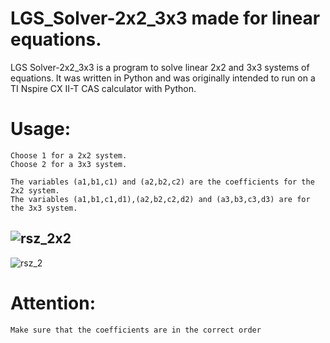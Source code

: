 
# LGS_Solver-2x2_3x3 made for linear equations.
LGS Solver-2x2_3x3 is a program to solve linear 2x2 and 3x3 systems of equations.
It was written in Python and was originally intended to run on a TI Nspire CX II-T CAS calculator with Python.

# Usage: #
    Choose 1 for a 2x2 system. 
    Choose 2 for a 3x3 system.
    
    The variables (a1,b1,c1) and (a2,b2,c2) are the coefficients for the 2x2 system.
    The variables (a1,b1,c1,d1),(a2,b2,c2,d2) and (a3,b3,c3,d3) are for the 3x3 system.

![rsz_2x2](https://user-images.githubusercontent.com/50271264/124822192-e322ba80-df6f-11eb-8e00-d579c148d0c7.png)
--------------------------------------------------------------------------------------------------------------------------------------------------------------------------------
![rsz_2](https://user-images.githubusercontent.com/50271264/124822263-f59cf400-df6f-11eb-9ac0-7865a5752254.png)
# Attention: #
    Make sure that the coefficients are in the correct order









